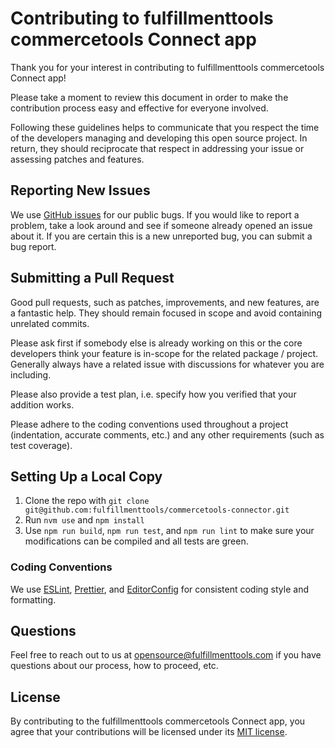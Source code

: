 # Contributing to fulfillmenttools commercetools Connect app

Thank you for your interest in contributing to fulfillmenttools commercetools Connect app!

Please take a moment to review this document in order to make the contribution process easy and effective for everyone involved.

Following these guidelines helps to communicate that you respect the time of the developers managing and developing this open source project. In return, they should reciprocate that respect in addressing your issue or assessing patches and features.

## Reporting New Issues

We use [GitHub issues](https://github.com/fulfillmenttools/commercetools-connector/issues) for our public bugs. If you would like to report a problem, take a look around and see if someone already opened an issue about it. If you are certain this is a new unreported bug, you can submit a bug report.

## Submitting a Pull Request

Good pull requests, such as patches, improvements, and new features, are a fantastic help. They should remain focused in scope and avoid containing unrelated commits.

Please ask first if somebody else is already working on this or the core developers think your feature is in-scope for the related package / project. Generally always have a related issue with discussions for whatever you are including.

Please also provide a test plan, i.e. specify how you verified that your addition works.

Please adhere to the coding conventions used throughout a project (indentation, accurate comments, etc.) and any other requirements (such as test coverage).

## Setting Up a Local Copy

1. Clone the repo with `git clone git@github.com:fulfillmenttools/commercetools-connector.git`
1. Run `nvm use` and `npm install`
1. Use `npm run build`, `npm run test`, and `npm run lint` to make sure your modifications can be compiled and all tests are green.

### Coding Conventions

We use [ESLint](https://eslint.org/), [Prettier](https://prettier.io/), and [EditorConfig](https://editorconfig.org/) for consistent coding style and formatting.

## Questions

Feel free to reach out to us at [opensource@fulfillmenttools.com](mailto:opensource@fulfillmenttools.com) if you have questions about our process, how to proceed, etc.

## License

By contributing to the fulfillmenttools commercetools Connect app, you agree that your contributions will be licensed under its [MIT license](https://github.com/fulfillmenttools/commercetools-connector/blob/master/LICENSE).
